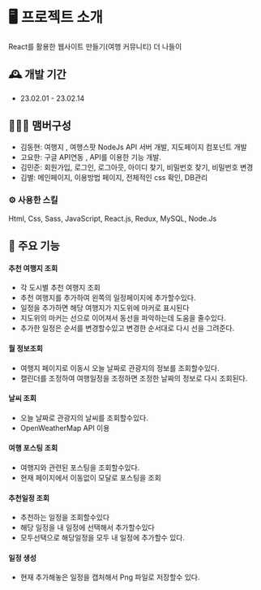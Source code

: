 # 🖥️ 프로젝트 소개
React를 활용한 웹사이트 만들기(여행 커뮤니티) 더 나들이
<br>

## 🕰️ 개발 기간
* 23.02.01 - 23.02.14

## 🧑‍🤝‍🧑 맴버구성
 - 김동현: 여행지 , 여행스팟 NodeJs API 서버 개발, 지도페이지 컴포넌트 개발
 - 고요한: 구글 API연동 , API를 이용한 기능 개발.
 - 김민준: 회원가입, 로그인, 로그아웃, 아이디 찾기, 비밀번호 찾기, 비밀번호 변경
 - 김별: 메인페이지, 이용방법 페이지, 전체적인 css 확인, DB관리

### ⚙️ 사용한 스킬
Html, Css, Sass, JavaScript, React.js, Redux, MySQL, Node.Js

## 📌 주요 기능

#### 추천 여행지 조회
- 각 도시별 추천 여행지 조회
- 추천 여행지를 추가하여 왼쪽의 일정페이지에 추가할수있다.
- 일정을 추가하면 해당 여행지가 지도위에 마커로 표시된다
- 지도위의 마커는 선으로 이어져서 동선을 파악하는데 도움을 줄수있다.
- 추가한 일정은 순서를 변경할수있고 변경한 순서대로 다시 선을 그려준다.

#### 월 정보조회
- 여행지 페이지로 이동시 오늘 날짜로 관광지의 정보를 조회할수있다.
- 캘린더를 조정하여 여행일정을 조정하면 조정한 날짜의 정보로 다시 조회된다.

#### 날씨 조회
- 오늘 날짜로 관광지의 날씨를 조회할수있다.
- OpenWeatherMap API 이용

#### 여행 포스팅 조회
- 여행지와 관련된 포스팅을 조회할수있다.
- 현재 페이지에서 이동없이 모달로 포스팅을 조회

#### 추천일정 조회
- 추천하는 일정을 조회할수있다 
- 해당 일정을 내 일정에 선택해서 추가할수있다
- 모두선택으로 해당일정을 모두 내 일정에 추가할수 있다.

#### 일정 생성
- 현재 추가해놓은 일정을 캡처해서 Png 파일로 저장할수 있다. 
